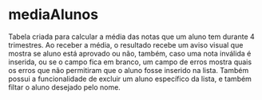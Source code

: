 # mediaAlunos
Tabela criada para calcular a média das notas que um aluno tem durante 4 trimestres.
Ao receber a média, o resultado recebe um aviso visual que mostra se aluno está aprovado ou não, também, caso uma nota inválida é inserida, ou se o campo fica em branco, um campo de erros mostra quais os erros que não permitiram que o aluno fosse inserido na lista.
Também possui a funcionalidade de excluir um aluno específico da lista, e também filtar o aluno desejado pelo nome.
